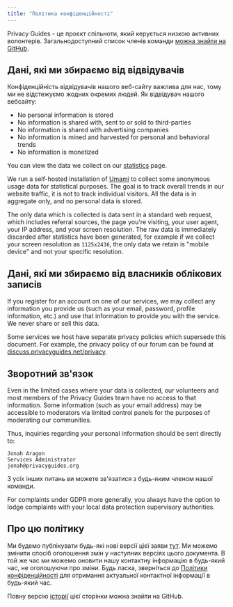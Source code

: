 ```yaml
---
title: "Політика конфіденційності"
---
```


Privacy Guides - це проєкт спільноти, який керується низкою активних волонтерів. Загальнодоступний список членів команди [можна знайти на GitHub](https://github.com/orgs/privacyguides/people).

## Дані, які ми збираємо від відвідувачів

Конфіденційність відвідувачів нашого веб-сайту важлива для нас, тому ми не відстежуємо жодних окремих людей. Як відвідувач нашого вебсайту:

- No personal information is stored
- No information is shared with, sent to or sold to third-parties
- No information is shared with advertising companies
- No information is mined and harvested for personal and behavioral trends
- No information is monetized

You can view the data we collect on our [statistics](statistics.md) page.

We run a self-hosted installation of [Umami](https://umami.is) to collect some anonymous usage data for statistical purposes. The goal is to track overall trends in our website traffic, it is not to track individual visitors. All the data is in aggregate only, and no personal data is stored.

The only data which is collected is data sent in a standard web request, which includes referral sources, the page you're visiting, your user agent, your IP address, and your screen resolution. The raw data is immediately discarded after statistics have been generated, for example if we collect your screen resolution as `1125x2436`, the only data we retain is "mobile device" and not your specific resolution.

## Дані, які ми збираємо від власників облікових записів

If you register for an account on one of our services, we may collect any information you provide us (such as your email, password, profile information, etc.) and use that information to provide you with the service. We never share or sell this data.

Some services we host have separate privacy policies which supersede this document. For example, the privacy policy of our forum can be found at [discuss.privacyguides.net/privacy](https://discuss.privacyguides.net/privacy).

## Зворотний зв'язок

Even in the limited cases where your data is collected, our volunteers and most members of the Privacy Guides team have no access to that information. Some information (such as your email address) may be accessible to moderators via limited control panels for the purposes of moderating our communities.

Thus, inquiries regarding your personal information should be sent directly to:

```text
Jonah Aragon
Services Administrator
jonah@privacyguides.org
```

З усіх інших питань ви можете зв'язатися з будь-яким членом нашої команди.

For complaints under GDPR more generally, you always have the option to lodge complaints with your local data protection supervisory authorities.

## Про цю політику

Ми будемо публікувати будь-які нові версії цієї заяви [тут](privacy-policy.md). Ми можемо змінити спосіб оголошення змін у наступних версіях цього документа. В той же час ми можемо оновити нашу контактну інформацію в будь-який час, не оголошуючи про зміни. Будь ласка, зверніться до [Політики конфіденційності](privacy-policy.md) для отримання актуальної контактної інформації в будь-який час.

Повну версію [історії](https://github.com/privacyguides/privacyguides.org/commits/main/docs/about/privacy-policy.md) цієї сторінки можна знайти на GitHub.
